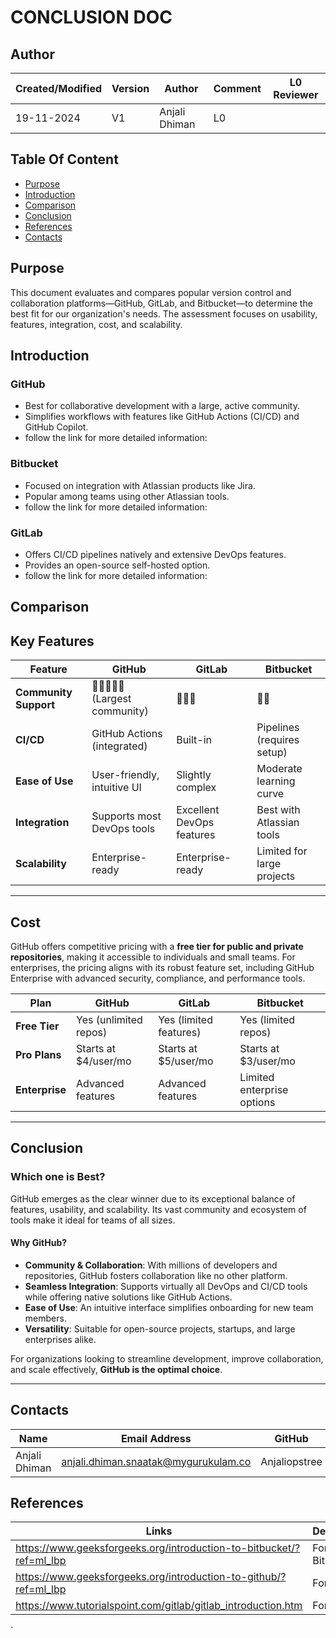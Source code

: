 # CONCLUSION DOC

## Author

| Created/Modified | Version | Author               | Comment         | L0 Reviewer      |
|-------------------|---------|----------------------|-----------------|------------------|
| 19-11-2024        | V1     | Anjali Dhiman | L0    |  |

## Table Of Content 
- [Purpose](#purpose)
- [Introduction](#introduction)
- [Comparison](#comparison)
- [Conclusion](#conclusion)
- [References](#references)
- [Contacts](#contacts)

## Purpose 
This document evaluates and compares popular version control and collaboration platforms—GitHub, GitLab, and Bitbucket—to determine the best fit for our organization's needs. The assessment focuses on usability, features, integration, cost, and scalability.

##  Introduction 
### GitHub
- Best for collaborative development with a large, active community.
- Simplifies workflows with features like GitHub Actions (CI/CD) and GitHub Copilot.
- follow the link for more detailed information:

### Bitbucket
- Focused on integration with Atlassian products like Jira.
- Popular among teams using other Atlassian tools.
- follow the link for more detailed information:

### GitLab
- Offers CI/CD pipelines natively and extensive DevOps features.
- Provides an open-source self-hosted option.
- follow the link for more detailed information: 

## Comparison 
## Key Features

| Feature                | GitHub                      | GitLab                      | Bitbucket                 |
|------------------------|-----------------------------|-----------------------------|---------------------------|
| **Community Support**   | 🌟🌟🌟🌟🌟 (Largest community) | 🌟🌟🌟                       | 🌟🌟                       |
| **CI/CD**               | GitHub Actions (integrated)| Built-in                   | Pipelines (requires setup)|
| **Ease of Use**         | User-friendly, intuitive UI| Slightly complex           | Moderate learning curve   |
| **Integration**         | Supports most DevOps tools | Excellent DevOps features  | Best with Atlassian tools |
| **Scalability**         | Enterprise-ready           | Enterprise-ready           | Limited for large projects|

---

## Cost 
GitHub offers competitive pricing with a **free tier for public and private repositories**, making it accessible to individuals and small teams. For enterprises, the pricing aligns with its robust feature set, including GitHub Enterprise with advanced security, compliance, and performance tools.

| Plan                 | GitHub              | GitLab              | Bitbucket           |
|----------------------|---------------------|---------------------|---------------------|
| **Free Tier**         | Yes (unlimited repos)| Yes (limited features)| Yes (limited repos) |
| **Pro Plans**         | Starts at $4/user/mo| Starts at $5/user/mo| Starts at $3/user/mo|
| **Enterprise**        | Advanced features   | Advanced features   | Limited enterprise options|

---

## Conclusion

### Which one is Best?
GitHub emerges as the clear winner due to its exceptional balance of features, usability, and scalability. Its vast community and ecosystem of tools make it ideal for teams of all sizes. 

#### **Why GitHub?**
- **Community & Collaboration**: With millions of developers and repositories, GitHub fosters collaboration like no other platform.
- **Seamless Integration**: Supports virtually all DevOps and CI/CD tools while offering native solutions like GitHub Actions.
- **Ease of Use**: An intuitive interface simplifies onboarding for new team members.
- **Versatility**: Suitable for open-source projects, startups, and large enterprises alike.

For organizations looking to streamline development, improve collaboration, and scale effectively, **GitHub is the optimal choice**.

---

## Contacts

| Name| Email Address      | GitHub | URL |
|-----|--------------------------|----------|---------|
| Anjali Dhiman | anjali.dhiman.snaatak@mygurukulam.co |  Anjaliopstree  |  https://github.com/Anjaliopstree  |

## References
|Links | Description|
|-------|-----------|
|https://www.geeksforgeeks.org/introduction-to-bitbucket/?ref=ml_lbp| For  Bitbucket |
|https://www.geeksforgeeks.org/introduction-to-github/?ref=ml_lbp| For Github|
|https://www.tutorialspoint.com/gitlab/gitlab_introduction.htm|For Gitlab|



`
